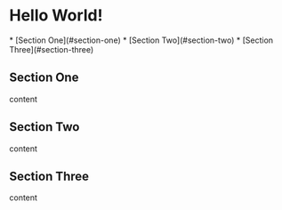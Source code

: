 # Hello World!

<span id="toc">
* [Section One](#section-one)
* [Section Two](#section-two)
* [Section Three](#section-three)
</span>

<a class="toccer-anchor" name="section-one"></a>
## Section One

content

<a class="toccer-anchor" name="section-two"></a>
## Section Two

content

<a class="toccer-anchor" name="section-three"></a>
## Section Three

content
